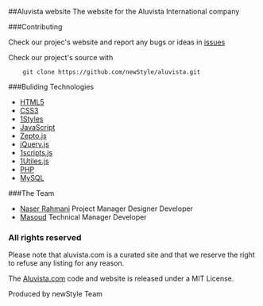 ##Aluvista website
The website for the Aluvista International company


###Contributing

 Check our projec's website and report any bugs or ideas in [issues](https://github.com/newStyle/aluvista/issues)

 Check our project's source with
```
    git clone https://github.com/newStyle/aluvista.git
```


###Buliding Technologies
* [HTML5](http://ali.md/wiki/html5)
* [CSS3](http://ali.md/css3ref)
* [1Styles](http://ali.md/1styles)
* [JavaScript](http://ali.md/wiki/javascript)
* [Zepto.js](http://ali.md/zepto.js)
* [jQuery.js](http://ali.md/jquery.js)
* [1scripts.js](http://ali.md/1scripts.js)
* [1Utiles.js](http://ali.md/1utiles.js)
* [PHP](http://ali.md/php)
* [MySQL](http://ali.md/wiki/mysql)


###The Team
* [Naser Rahmani](https://github.com/naserr) Project Manager  Designer  Developer
* [Masoud](https://github.com/seeking) Technical Manager  Developer

### All rights reserved ###
Please note that aluvista.com is a curated site and that we reserve the right to refuse any listing for any reason.

The [Aluvista.com](http://www.aluvista.com) code and website is released under a MIT License.

Produced by newStyle Team
